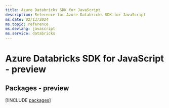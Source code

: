 ```yaml
---
title: Azure Databricks SDK for JavaScript
description: Reference for Azure Databricks SDK for JavaScript
ms.date: 02/13/2024
ms.topic: reference
ms.devlang: javascript
ms.service: databricks
---
```

# Azure Databricks SDK for JavaScript - preview
## Packages - preview
[!INCLUDE [packages](databricks-index.md)]